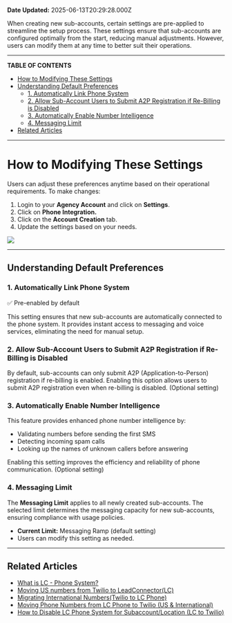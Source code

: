 **Date Updated:** 2025-06-13T20:29:28.000Z

When creating new sub-accounts, certain settings are pre-applied to streamline the setup process. These settings ensure that sub-accounts are configured optimally from the start, reducing manual adjustments. However, users can modify them at any time to better suit their operations.

---

**TABLE OF CONTENTS**

  
* [How to Modifying These Settings](#How-to-Modifying-These-Settings)[](#Understanding-Default-Preferences%C2%A0)
* [Understanding Default Preferences ](#Understanding-Default-Preferences%C2%A0)[](#1.-Automatically-Link-Phone-System)  
   * [1\. Automatically Link Phone System](#1.-Automatically-Link-Phone-System)[](#2.-Allow-Sub-Account-Users-to-Submit-A2P-Registration-if-Re-Billing-is-Disabled)  
   * [2\. Allow Sub-Account Users to Submit A2P Registration if Re-Billing is Disabled](#2.-Allow-Sub-Account-Users-to-Submit-A2P-Registration-if-Re-Billing-is-Disabled)[](#3.-Automatically-Enable-Number-Intelligence)  
   * [3\. Automatically Enable Number Intelligence](#3.-Automatically-Enable-Number-Intelligence)[](#4.-Messaging-Limit)  
   * [4\. Messaging Limit](#4.-Messaging-Limit)[](#Related-Articles)
* [Related Articles](#Related-Articles)

---

# **How to Modifying These Settings**

  
Users can adjust these preferences anytime based on their operational requirements. To make changes:

  
1. Login to your **Agency Account** and click on **Settings**.
2. Click on **Phone Integration.**
3. Click on the **Account Creation** tab.
4. Update the settings based on your needs.

![](https://jumpshare.com/v/Ud5qR0inohQFsF58Yto9+/GIF+Recording+2025-06-13+at+8.15.17+PM.gif)

---

## **Understanding Default Preferences** 

  
### **1\. Automatically Link Phone System**

  
✅ Pre-enabled by default

  
This setting ensures that new sub-accounts are automatically connected to the phone system. It provides instant access to messaging and voice services, eliminating the need for manual setup.

  
### **2\. Allow Sub-Account Users to Submit A2P Registration if Re-Billing is Disabled**

  
By default, sub-accounts can only submit A2P (Application-to-Person) registration if re-billing is enabled. Enabling this option allows users to submit A2P registration even when re-billing is disabled. (Optional setting)

  
### **3\. Automatically Enable Number Intelligence**

  
This feature provides enhanced phone number intelligence by:  
  
* Validating numbers before sending the first SMS
* Detecting incoming spam calls
* Looking up the names of unknown callers before answering

  
Enabling this setting improves the efficiency and reliability of phone communication. (Optional setting)

  
### **4\. Messaging Limit**

  
The **Messaging Limit** applies to all newly created sub-accounts. The selected limit determines the messaging capacity for new sub-accounts, ensuring compliance with usage policies.

  
* **Current Limit:** Messaging Ramp (default setting)
* Users can modify this setting as needed.

---

## **Related Articles**

  
* [](https://help.gohighlevel.com/en/support/solutions/articles/48001240107)[What is LC - Phone System?](https://help.gohighlevel.com/en/support/solutions/articles/48001223546)
* [Moving US numbers from Twilio to LeadConnector(LC)](https://help.gohighlevel.com/en/support/solutions/articles/48001240108)
* [Migrating International Numbers(Twilio to LC Phone)](https://help.gohighlevel.com/en/support/solutions/articles/155000005131)
* [Moving Phone Numbers from LC Phone to Twilio (US & International)](https://help.gohighlevel.com/en/support/solutions/articles/48001240107)
* [How to Disable LC Phone System for Subaccount/Location (LC to Twilio)](https://help.gohighlevel.com/en/support/solutions/articles/48001231698)